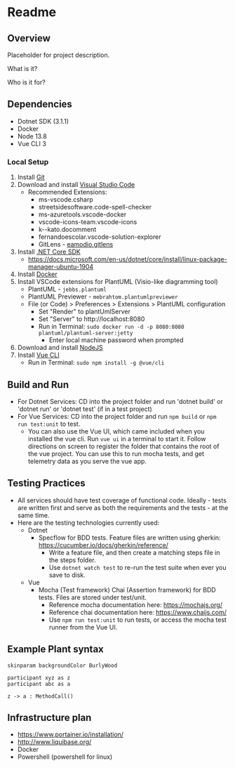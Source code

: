 # Readme

## Overview

Placeholder for project description.

What is it?

Who is it for?

## Dependencies

* Dotnet SDK (3.1.1)
* Docker
* Node 13.8
* Vue CLI 3

### Local Setup

1. Install [Git](https://www.atlassian.com/git/tutorials/install-git)
2. Download and install [Visual Studio Code](https://code.visualstudio.com/)
    * Recommended Extensions:
        * ms-vscode.csharp
        * streetsidesoftware.code-spell-checker
        * ms-azuretools.vscode-docker
        * vscode-icons-team.vscode-icons
        * k--kato.docomment
        * fernandoescolar.vscode-solution-explorer
        * GitLens - [eamodio.gitlens](https://marketplace.visualstudio.com/items?itemName=eamodio.gitlens)
3. Install [.NET Core SDK](https://dotnet.microsoft.com/download/dotnet-core/sdk-for-vs-code)
    * https://docs.microsoft.com/en-us/dotnet/core/install/linux-package-manager-ubuntu-1904
4. Install [Docker](https://docs.docker.com/install/)
5. Install VSCode extensions for PlantUML (Visio-like diagramming tool)
    * PlantUML - `jebbs.plantuml`
    * PlantUML Previewer - `mebrahtom.plantumlpreviewer`
    * File (or Code) > Preferences > Extensions > PlantUML configuration
        * Set "Render" to plantUmlServer
        * Set "Server" to http://localhost:8080
        * Run in Terminal: ```sudo docker run -d -p 8080:8080 plantuml/plantuml-server:jetty```
            * Enter local machine password when prompted
6. Download and install [NodeJS](https://nodejs.org/en/download/)
7. Install [Vue CLI](https://cli.vuejs.org/)
    * Run in Terminal: ```sudo npm install -g @vue/cli```

## Build and Run

* For Dotnet Services: CD into the project folder and run 'dotnet build' or 'dotnet run' or 'dotnet test' (if in a test project)
* For Vue Services: CD into the project folder and run ```npm build``` or ```npm run test:unit``` to test.
  * You can also use the Vue UI, which came included when you installed the vue cli. Run ```vue ui``` in a terminal to start it. Follow directions on screen to register the folder that contains the root of the vue project. You can use this to run mocha tests, and get telemetry data as you serve the vue app.

## Testing Practices

* All services should have test coverage of functional code. Ideally - tests are written first and serve as both the requirements and the tests - at the same time.
* Here are the testing technologies currently used:
  * Dotnet
    * Specflow for BDD tests. Feature files are written using gherkin: https://cucumber.io/docs/gherkin/reference/
      * Write a feature file, and then create a matching steps file in the steps folder.
      * Use ```dotnet watch test``` to re-run the test suite when ever you save to disk.
  * Vue
    * Mocha (Test framework) Chai (Assertion framework) for BDD tests. Files are stored under test/unit.
      * Reference mocha documentation here: https://mochajs.org/
      * Reference chai documentation here: https://www.chaijs.com/
      * Use ```npm run test:unit``` to run tests, or access the mocha test runner from the Vue UI.

## Example Plant syntax

```plantuml
skinparam backgroundColor BurlyWood

participant xyz as z
participant abc as a

z -> a : MethodCall()

```

## Infrastructure plan

* https://www.portainer.io/installation/
* http://www.liquibase.org/
* Docker
* Powershell (powershell for linux)
